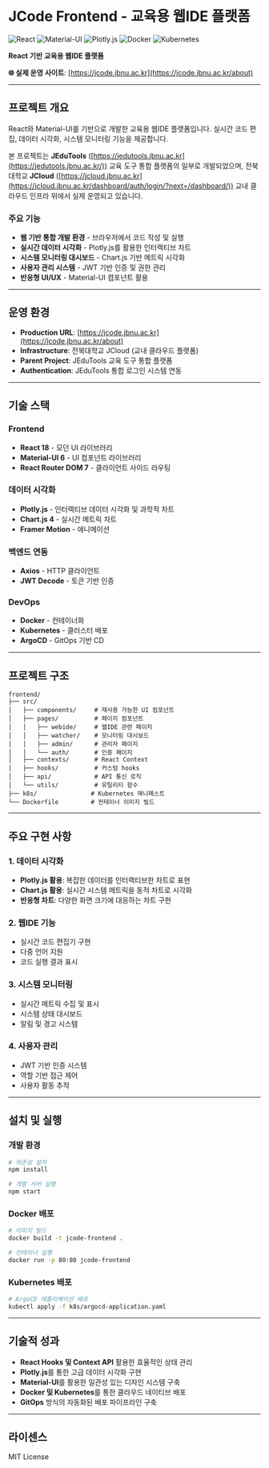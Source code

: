 # JCode Frontend - 교육용 웹IDE 플랫폼

![React](https://img.shields.io/badge/React-61DAFB?style=for-the-badge&logo=react&logoColor=black)
![Material-UI](https://img.shields.io/badge/Material--UI-007FFF?style=for-the-badge&logo=mui&logoColor=white)
![Plotly.js](https://img.shields.io/badge/Plotly.js-3F4F75?style=for-the-badge&logo=plotly&logoColor=white)
![Docker](https://img.shields.io/badge/Docker-2496ED?style=for-the-badge&logo=docker&logoColor=white)
![Kubernetes](https://img.shields.io/badge/Kubernetes-326CE5?style=for-the-badge&logo=kubernetes&logoColor=white)

**React 기반 교육용 웹IDE 플랫폼**

**🌐 실제 운영 사이트**: [https://jcode.jbnu.ac.kr](https://jcode.jbnu.ac.kr/about)

---

## 프로젝트 개요

React와 Material-UI를 기반으로 개발한 교육용 웹IDE 플랫폼입니다. 실시간 코드 편집, 데이터 시각화, 시스템 모니터링 기능을 제공합니다.

본 프로젝트는 **JEduTools** ([https://jedutools.jbnu.ac.kr](https://jedutools.jbnu.ac.kr/)) 교육 도구 통합 플랫폼의 일부로 개발되었으며, 전북대학교 **JCloud** ([https://jcloud.jbnu.ac.kr](https://jcloud.jbnu.ac.kr/dashboard/auth/login/?next=/dashboard/)) 교내 클라우드 인프라 위에서 실제 운영되고 있습니다.

### 주요 기능
- **웹 기반 통합 개발 환경** - 브라우저에서 코드 작성 및 실행
- **실시간 데이터 시각화** - Plotly.js를 활용한 인터랙티브 차트
- **시스템 모니터링 대시보드** - Chart.js 기반 메트릭 시각화
- **사용자 관리 시스템** - JWT 기반 인증 및 권한 관리
- **반응형 UI/UX** - Material-UI 컴포넌트 활용

---

## 운영 환경

- **Production URL**: [https://jcode.jbnu.ac.kr](https://jcode.jbnu.ac.kr/about)
- **Infrastructure**: 전북대학교 JCloud (교내 클라우드 플랫폼)
- **Parent Project**: JEduTools 교육 도구 통합 플랫폼
- **Authentication**: JEduTools 통합 로그인 시스템 연동

---

## 기술 스택

### Frontend
- **React 18** - 모던 UI 라이브러리
- **Material-UI 6** - UI 컴포넌트 라이브러리
- **React Router DOM 7** - 클라이언트 사이드 라우팅

### 데이터 시각화
- **Plotly.js** - 인터랙티브 데이터 시각화 및 과학적 차트
- **Chart.js 4** - 실시간 메트릭 차트
- **Framer Motion** - 애니메이션

### 백엔드 연동
- **Axios** - HTTP 클라이언트
- **JWT Decode** - 토큰 기반 인증

### DevOps
- **Docker** - 컨테이너화
- **Kubernetes** - 클러스터 배포
- **ArgoCD** - GitOps 기반 CD

---

## 프로젝트 구조

```
frontend/
├── src/
│   ├── components/     # 재사용 가능한 UI 컴포넌트
│   ├── pages/          # 페이지 컴포넌트
│   │   ├── webide/     # 웹IDE 관련 페이지
│   │   ├── watcher/    # 모니터링 대시보드
│   │   ├── admin/      # 관리자 페이지
│   │   └── auth/       # 인증 페이지
│   ├── contexts/       # React Context
│   ├── hooks/          # 커스텀 hooks
│   ├── api/            # API 통신 로직
│   └── utils/          # 유틸리티 함수
├── k8s/               # Kubernetes 매니페스트
└── Dockerfile         # 컨테이너 이미지 빌드
```

---

## 주요 구현 사항

### 1. 데이터 시각화
- **Plotly.js 활용**: 복잡한 데이터를 인터랙티브한 차트로 표현
- **Chart.js 활용**: 실시간 시스템 메트릭을 동적 차트로 시각화
- **반응형 차트**: 다양한 화면 크기에 대응하는 차트 구현

### 2. 웹IDE 기능
- 실시간 코드 편집기 구현
- 다중 언어 지원
- 코드 실행 결과 표시

### 3. 시스템 모니터링
- 실시간 메트릭 수집 및 표시
- 시스템 상태 대시보드
- 알림 및 경고 시스템

### 4. 사용자 관리
- JWT 기반 인증 시스템
- 역할 기반 접근 제어
- 사용자 활동 추적

---

## 설치 및 실행

### 개발 환경
```bash
# 의존성 설치
npm install

# 개발 서버 실행
npm start
```

### Docker 배포
```bash
# 이미지 빌드
docker build -t jcode-frontend .

# 컨테이너 실행
docker run -p 80:80 jcode-frontend
```

### Kubernetes 배포
```bash
# ArgoCD 애플리케이션 배포
kubectl apply -f k8s/argocd-application.yaml
```

---

## 기술적 성과

- **React Hooks 및 Context API** 활용한 효율적인 상태 관리
- **Plotly.js**를 통한 고급 데이터 시각화 구현
- **Material-UI**를 활용한 일관성 있는 디자인 시스템 구축
- **Docker 및 Kubernetes**를 통한 클라우드 네이티브 배포
- **GitOps** 방식의 자동화된 배포 파이프라인 구축

---

## 라이센스

MIT License
